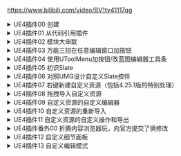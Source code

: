 https://www.bilibili.com/video/BV1tv41117qg
<details>
<summary>UE4插件00 创建</summary>
<pre><code>
https://www.bilibili.com/video/BV1ht4y1y7ad
引擎插件与项目的插件的目录是不同的(是用来说没什么区别)
位置->根目录/Plugin/...[file]
    空白->没有任何逻辑
    纯内容->只有资源(贴图)
    蓝图库->静态蓝图节点(蓝图节点中可以找到的函数)
    编辑器工具栏按钮->上一列按钮
    编辑器独立窗口->上一列按钮呼出一个独立窗口
    编辑器模式->模式窗口用于模式性的工作
    第三方库->引用第三方库
</code></pre>
</details>

<details>
<summary>UE4插件01 从代码引用插件</summary>
<pre><code>
https://www.bilibili.com/video/BV19i4y1s7xk
相当于从c+底层调用的API(其实可以从蓝图库中用静态的方式以蓝图节点调用的)
"CoreUObject"模块记得添加到[file].Build.cs
添加项目->增加解决方案
</code></pre>
</details>

<details>
<summary>UE4插件02 模块大串联</summary>
<pre><code>
https://www.bilibili.com/video/BV1tK411p7Wo
[模块工程].Build.cs中添加目标模块的名字即可
不同类型的插件的父类是不一样的
.Target.cs  添加模块
.uproject   添加模块
</code></pre>
</details>

<details>
<summary>UE4插件03 万能三招在任意编辑窗口加按钮</summary>
<pre><code>
https://www.bilibili.com/video/BV1Ei4y1x77z/
</code></pre>
</details>

<details>
<summary>UE4插件04 使用UToolMenu加按钮/改蓝图编辑器工具条</summary>
<pre><code>
https://www.bilibili.com/video/BV1uA411B7PY
</code></pre>
</details>

<details>
<summary>UE4插件05 初识Slate</summary>
<pre><code>
https://www.bilibili.com/video/BV19t4y1X7vh
</code></pre>
</details>

<details>
<summary>UE4插件06 对照UMG设计自定义Slate控件</summary>
<pre><code>
https://www.bilibili.com/video/BV1rD4y1Q73S
</code></pre>
</details>

<details>
<summary>UE4插件07 右键新建自定义资源（包括4.25.1版的特别处理）</summary>
<pre><code>
https://www.bilibili.com/video/BV1454y1z7dn
</code></pre>
</details>

<details>
<summary>UE4插件08 拖拽导入自定义资源</summary>
<pre><code>
https://www.bilibili.com/video/BV1EK4y1s7Mn
</code></pre>
</details>

<details>
<summary>UE4插件09 自定义资源的自定义编辑器</summary>
<pre><code>
https://www.bilibili.com/video/BV15K4y1s7Vp
</code></pre>
</details>

<details>
<summary>UE4插件10 自定义资源的重新导入</summary>
<pre><code>
https://www.bilibili.com/video/BV13Z4y1p7WN
</code></pre>
</details>

<details>
<summary>UE4插件11 自定义资源的自定义操作和导出</summary>
<pre><code>
https://www.bilibili.com/video/BV1u54y1z7kr
</code></pre>
</details>

<details>
<summary>UE4插件番外00 折腾内容浏览器玩，向官方提交了俩修改</summary>
<pre><code>
https://www.bilibili.com/video/BV12a4y1a7Nd
</code></pre>
</details>

<details>
<summary>UE4插件12 自定义细节面板</summary>
<pre><code>
https://www.bilibili.com/video/BV1Nh411Z72u
</code></pre>
</details>

<details>
<summary>UE4插件13 自定义编辑模式</summary>
<pre><code>
https://www.bilibili.com/video/BV1254y1S72r
</code></pre>
</details>
